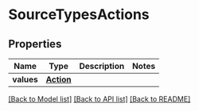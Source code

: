 # SourceTypesActions

## Properties
Name | Type | Description | Notes
------------ | ------------- | ------------- | -------------
**values** | [**Action**](Action.md) |  | 

[[Back to Model list]](../README.md#documentation-for-models) [[Back to API list]](../README.md#documentation-for-api-endpoints) [[Back to README]](../README.md)


